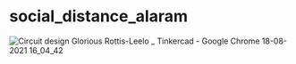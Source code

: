 # social_distance_alaram


![Circuit design Glorious Rottis-Leelo _ Tinkercad - Google Chrome 18-08-2021 16_04_42](https://user-images.githubusercontent.com/63918548/129884694-32a73e81-07bd-450d-966c-0185aa998ca3.png)
